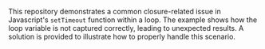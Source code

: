 This repository demonstrates a common closure-related issue in Javascript's `setTimeout` function within a loop.  The example shows how the loop variable is not captured correctly, leading to unexpected results.  A solution is provided to illustrate how to properly handle this scenario.
